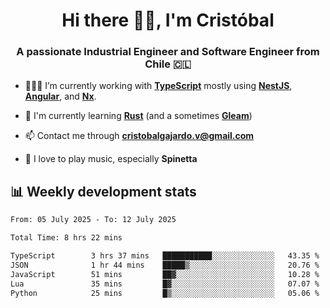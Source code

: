 <h1 align="center">Hi there ✌🏻, I'm Cristóbal</h1>
<h3 align="center">A passionate Industrial Engineer and Software Engineer from Chile 🇨🇱</h3>

- 🧑🏻‍💻 I’m currently working with **[TypeScript](https://www.typescriptlang.org)** mostly using **[NestJS](https://nestjs.com)**, **[Angular](https://angular.io)**, and **[Nx](https://nx.dev)**.

- 🌱 I'm currently learning **[Rust](https://www.rust-lang.org)** (and a sometimes **[Gleam](https://gleam.run/)**)

- 📫 Contact me through **cristobalgajardo.v@gmail.com**

- 🎸 I love to play music, especially **Spinetta**

## 📊 Weekly development stats

<!--START_SECTION:waka-->

```txt
From: 05 July 2025 - To: 12 July 2025

Total Time: 8 hrs 22 mins

TypeScript        3 hrs 37 mins   ███████████░░░░░░░░░░░░░░   43.35 %
JSON              1 hr 44 mins    █████▒░░░░░░░░░░░░░░░░░░░   20.76 %
JavaScript        51 mins         ██▓░░░░░░░░░░░░░░░░░░░░░░   10.28 %
Lua               35 mins         █▓░░░░░░░░░░░░░░░░░░░░░░░   07.07 %
Python            25 mins         █▒░░░░░░░░░░░░░░░░░░░░░░░   05.06 %
```

<!--END_SECTION:waka-->
